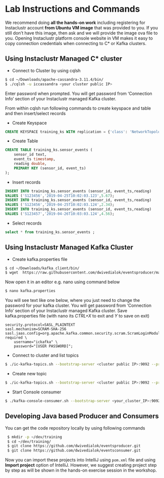 # Lab Instructions and Commands
We recommend doing **all the hands-on work** including registering for Instaclustr account **from Ubuntu VM image** that was provided to you. If you still don’t have this image, then ask and we will provide the image ova file to you. Opening Instaclustr platform console website in VM makes it easy to copy connection credentials when connecting to C* or Kafka clusters.

## Using Instaclustr Managed C* cluster
- Connect to Cluster by using cqlsh
```bash
$ cd ~/Downloads/apache-cassandra-3.11.4/bin/
$ ./cqlsh -u iccassandra <your cluster public IP>
```
Enter password when prompted. You will get password from ‘Connection Info’ section of your Instaclustr managed Kafka cluster.


From within cqlsh run following commands to create keyspace and table and then insert/select records
- Create Keyspace
```sql
CREATE KEYSPACE training_ks WITH replication = {'class': 'NetworkTopologyStrategy', '<Your DC e.g. AWS_VPC_US_WEST_2>': '3'}; 
```
- Create Table
```sql
CREATE TABLE training_ks.sensor_events (
    sensor_id text,
    event_ts timestamp,
    reading double,
    PRIMARY KEY (sensor_id, event_ts)
);
```
- Insert records
```sql
INSERT INTO training_ks.sensor_events (sensor_id, event_ts,reading)
VALUES ('S123456','2019-04-25T10:02:03.123',5.67);
INSERT INTO training_ks.sensor_events (sensor_id, event_ts,reading)
VALUES ('S123456','2019-04-25T10:02:03.124',2.34);
INSERT INTO training_ks.sensor_events (sensor_id, event_ts,reading)
VALUES ('S123457','2019-04-26T10:03:03.124',4.56);
```
- Select records
```sql
select * from training_ks.sensor_events ;
```


## Using Instaclustr Managed Kafka Cluster
- Create kafka.properties file
```bash
$ cd ~/Downloads/kafka_client/bin/
$ wget  https://raw.githubusercontent.com/dwivedialok/eventsproducer/master/kafka.properties
```
Now open it in an editor e.g. nano using command below
```bash
$ nano kafka.properties
```
You will see text like one below, where you just need to change the password for your kafka cluster. You will get password from ‘Connection Info’ section of your Instaclustr managed Kafka cluster.
Save kafka.properties file (with nano its *CTRL+X* to exit and *Y* to save on exit)
```text
security.protocol=SASL_PLAINTEXT
sasl.mechanism=SCRAM-SHA-256 sasl.jaas.config=org.apache.kafka.common.security.scram.ScramLoginModule required \
    username="ickafka" \
    password="[USER PASSWORD]";
```

- Connect to cluster and list topics
```bash
$ ./ic-kafka-topics.sh --bootstrap-server <cluster public IP>:9092 --properties-file kafka.properties --list
```
- Create new topic
```bash
$ ./ic-kafka-topics.sh --bootstrap-server <cluster public IP>:9092 --properties-file kafka.properties --create --topic events --replication-factor 3 --partitions 3
```
- Start Console consumer
```bash
$ ./kafka-console-consumer.sh --bootstrap-server <your_cluster_IP>:9092 --consumer.config kafka.properties --topic events
```

## Developing Java based Producer and Consumers

You can get the code repository locally by using following commands

```bash
 $ mkdir -p ~/dev/training
 $ cd ~/dev/training/
 $ git clone https://github.com/dwivedialok/eventsproducer.git
 $ git clone https://github.com/dwivedialok/eventsconsumer.git
```

Now you can import these projects into IntelliJ using `pom.xml` file and using **Import project** option of IntelliJ. However, we suggest creating project step by step as will be shown in the hands-on exercise session in the workshop. 

